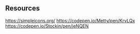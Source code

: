 


## Resources  
https://simpleicons.org/
https://codepen.io/Metty/pen/KrvLQx
https://codepen.io/Stockin/pen/jeNQEN



